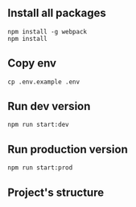 ## Install all packages
```
npm install -g webpack
npm install
```

## Copy env
```
cp .env.example .env
```

## Run dev version
```
npm run start:dev
```

## Run production version
```
npm run start:prod
```

## Project's structure

